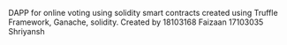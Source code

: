 DAPP for online voting using solidity smart contracts created using Truffle Framework, Ganache, solidity.
Created by 
18103168 Faizaan
17103035 Shriyansh
